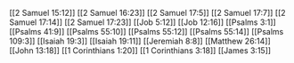 [[2 Samuel 15:12]]
[[2 Samuel 16:23]]
[[2 Samuel 17:5]]
[[2 Samuel 17:7]]
[[2 Samuel 17:14]]
[[2 Samuel 17:23]]
[[Job 5:12]]
[[Job 12:16]]
[[Psalms 3:1]]
[[Psalms 41:9]]
[[Psalms 55:10]]
[[Psalms 55:12]]
[[Psalms 55:14]]
[[Psalms 109:3]]
[[Isaiah 19:3]]
[[Isaiah 19:11]]
[[Jeremiah 8:8]]
[[Matthew 26:14]]
[[John 13:18]]
[[1 Corinthians 1:20]]
[[1 Corinthians 3:18]]
[[James 3:15]]
